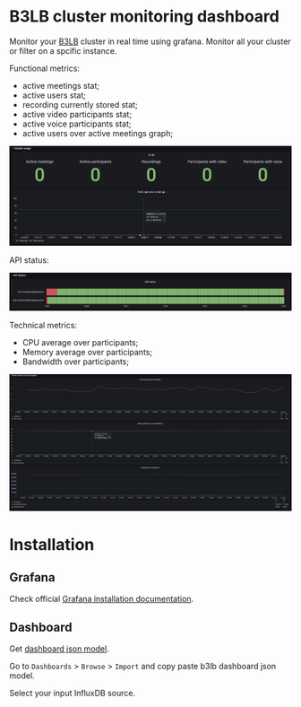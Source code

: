 # B3LB cluster monitoring dashboard

Monitor your [B3LB](https://github.com/SLedunois/b3lb) cluster in real time using grafana. Monitor all your cluster or filter on a spcific instance.

Functional metrics:
- active meetings stat;
- active users stat;
- recording currently stored stat;
- active video participants stat;
- active voice participants stat;
- active users over active meetings graph;

<p align="center">
<img src="assets/cluster_usage.png" alt="Cluster usage" />
</p>

API status:
<p align="center">
<img src="assets/API_status.png" alt="API status" />
</p>

Technical metrics:
- CPU average over participants;
- Memory average over participants;
- Bandwidth over participants;

<p align="center">
<img src="assets/cluster_metrics.png" alt="Cluster metrics" />
</p>

# Installation
## Grafana
Check official [Grafana installation documentation](https://grafana.com/docs/grafana/latest/).

## Dashboard
Get [dashboard json model](https://github.com/SLedunois/b3lb-cluster-monitoring/blob/main/grafana/B3LB%20cluster%20monitoring.json).

Go to `Dashboards` > `Browse` > `Import` and copy paste b3lb dashboard json model.

Select your input InfluxDB source.